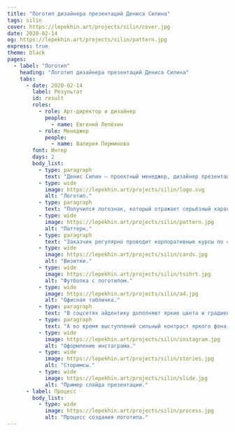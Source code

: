 ```yaml
---
title: "Логотип дизайнера презентаций Дениса Силина"
tags: silin
cover: https://lepekhin.art/projects/silin/cover.jpg
date: 2020-02-14
og: https://lepekhin.art/projects/silin/pattern.jpg
express: true
theme: black
pages:
  - label: "Логотип"
    heading: "Логотип дизайнера презентаций Дениса Силина"
    tabs:
      - date: 2020-02-14
        label: Результат
        id: result
        roles:
          - role: Арт-директор и дизайнер
            people:
              - name: Евгений Лепёхин
          - role: Менеджер
            people:
              - name: Валерия Перминова
        font: Интер
        days: 2
        body_list:
          - type: paragraph
            text: "Денис Силин — проектный менеджер, дизайнер презентаций, технический директор и вообще мастер на все руки. В студии разработали логотип и динамическую айдентику."
          - type: wide
            image: https://lepekhin.art/projects/silin/logo.svg
            alt: "Логотип."
          - type: paragraph
            text: "Получился логознак, который отражает серьёзный характер заказчика и трансформируется в айдентику. Логотип меняет эмоции зависимости от ситуации и при этом не теряет своей узнаваемости. В таком виде его можно использовать в качестве паттерна на слайдах, плакатах и обложках публикаций."
          - type: wide
            image: https://lepekhin.art/projects/silin/pattern.jpg
            alt: "Паттерн."
          - type: paragraph
            text: "Заказчик регулярно проводит корпоративные курсы по созданию презентаций, поэтому мы продумали использование логотипа на футболках, постерах и визитках."
          - type: wide
            image: https://lepekhin.art/projects/silin/cards.jpg
            alt: "Визитки."
          - type: wide
            image: https://lepekhin.art/projects/silin/tsihrt.jpg
            alt: "Футболка с логотипом."
          - type: wide
            image: https://lepekhin.art/projects/silin/a4.jpg
            alt: "Офисная табличка."
          - type: paragraph
            text: "В соцсетях айдентику дополняют яркие цвета и градиенты. Они помогают сделать публикации заметными в новостной ленте и сторис."
          - type: paragraph
            text: "А во время выступлений сильный контраст яркого фона и текста фокусирует внимание зрителей на содержимом слайда."
          - type: wide
            image: https://lepekhin.art/projects/silin/instagram.jpg
            alt: "Оформление инстаграма."
          - type: wide
            image: https://lepekhin.art/projects/silin/stories.jpg
            alt: "Сторимсы."
          - type: wide
            image: https://lepekhin.art/projects/silin/slide.jpg
            alt: "Пример слайда презентации."
      - label: Процесс
        body_list:
          - type: wide
            image: https://lepekhin.art/projects/silin/process.jpg
            alt: "Процесс создания логотипа."
---
```

